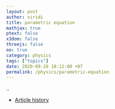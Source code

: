 ```yaml
---
layout: post
author: viridi
title: parametric equation
mathjax: true
ptext: false
x3dom: false
threejs: false
oo: true
category: physics
tags: ["topics"]
date: 2020-09-28 18:12:00 +07
permalink: /physics/parametric-equation
---
```

..




+ [Article history](https://github.com/butiran/butiran.github.io/commits/master/_posts/phys/2020-09-28-parametric-equation.md)
